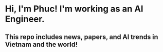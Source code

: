 # Hi, I'm Phuc! I'm working as an AI Engineer.
## This repo includes news, papers, and AI trends in Vietnam and the world! 
